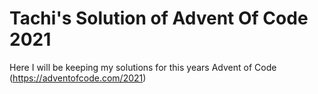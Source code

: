 # Tachi's Solution of Advent Of Code 2021

Here I will be keeping my solutions for this years Advent of Code (https://adventofcode.com/2021)